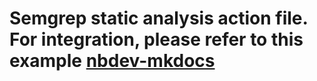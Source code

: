 # Semgrep static analysis action file. For integration, please refer to this example [nbdev-mkdocs](https://github.com/airtai/nbdev-mkdocs/blob/main/.github/workflows/test.yaml)

